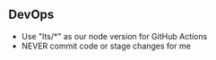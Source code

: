 ## DevOps
- Use "lts/*" as our node version for GitHub Actions
- NEVER commit code or stage changes for me